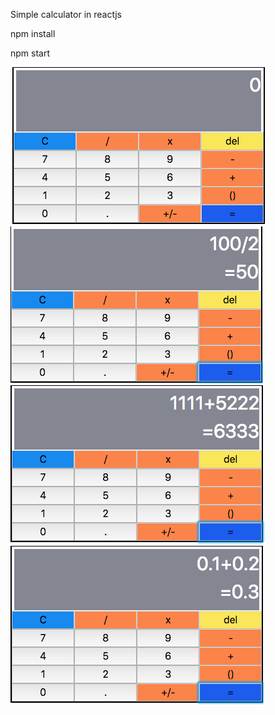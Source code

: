 Simple calculator in reactjs

<p>npm install</p>
<p>npm start</p>

<img src="ss/ui.png">
<img src="ss/SS2.png">
<img src="ss/SS3.png">
<img src="ss/SS4.png">
